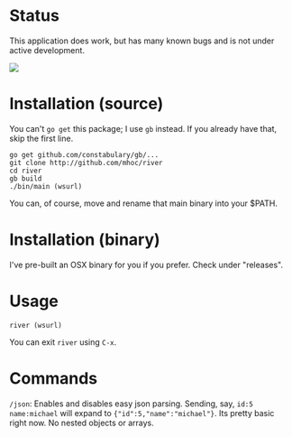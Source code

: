 
# Status

This application does work, but has many known bugs and is not under active development. 

![](http://i.imgur.com/iJxkJfP.jpg)

# Installation (source)

You can't `go get` this package; I use `gb` instead. If you already have that, skip the first line.

```
go get github.com/constabulary/gb/...
git clone http://github.com/mhoc/river
cd river
gb build
./bin/main (wsurl)
```

You can, of course, move and rename that main binary into your $PATH.

# Installation (binary)

I've pre-built an OSX binary for you if you prefer. Check under "releases".

# Usage

```
river (wsurl)
```

You can exit `river` using `C-x`.

# Commands

`/json`: Enables and disables easy json parsing. Sending, say, `id:5 name:michael` will expand to `{"id":5,"name":"michael"}`. Its pretty basic right now. No nested objects or arrays. 
